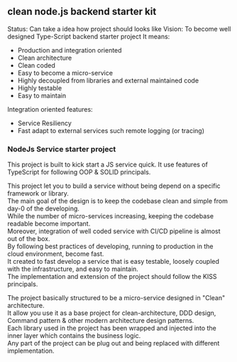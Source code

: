 ## clean node.js backend starter kit

Status: Can take a idea how project should looks like
Vision: To become well designed Type-Script backend starter project
It means:

- Production and integration oriented
- Clean architecture
- Clean coded
- Easy to become a micro-service
- Highly decoupled from libraries and external maintained code
- Highly testable
- Easy to maintain

Integration oriented features:

- Service Resiliency
- Fast adapt to external services such remote logging (or tracing)

### NodeJs Service starter project

This project is built to kick start a JS service quick.
It use features of TypeScript for following OOP & SOLID principals.

This project let you to build a service without being depend on a specific framework or library.\
The main goal of the design is to keep the codebase clean and simple from day-0 of the developing.\
While the number of micro-services increasing, keeping the codebase readable become important.\
Moreover, integration of well coded service with CI/CD pipeline is almost out of the box.  \
By following best practices of developing, running to production in the cloud environment, become fast.\
It created to fast develop a service that is easy testable, loosely coupled with the infrastructure, and easy to maintain.\
The implementation and extension of the project should follow the KISS principals. 

The project basically structured to be a micro-service designed in "Clean" architecture.\
It allow you use it as a base project for clean-architecture, DDD design, Command pattern & other modern architecture design patterns.\
Each library used in the project has been wrapped and injected into the inner layer which contains the business logic.\
Any part of the project can be plug out and being replaced with different implementation.

